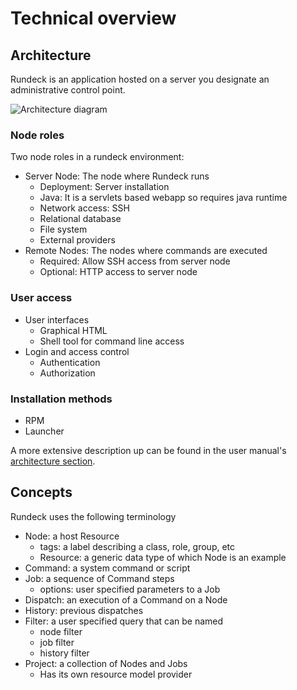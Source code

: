 # Technical overview

## Architecture

Rundeck is an application hosted on a server you designate an administrative control point.

![Architecture diagram](http://rundeck.org/docs/figures/fig0001.png)

### Node roles
Two node roles in a rundeck environment:

*   Server Node: The node where Rundeck runs
     -  Deployment: Server installation
     -  Java: It is a servlets based webapp so requires java runtime
     -  Network access: SSH
     -  Relational database
     -  File system
     -  External providers
*   Remote Nodes: The nodes where commands are executed
     -  Required: Allow SSH access from server node
     -  Optional: HTTP access to server node

### User access

*   User interfaces
     - Graphical HTML
     - Shell tool for command line access
 *  Login and access control
     - Authentication
     - Authorization

### Installation methods

* RPM
* Launcher

A more extensive description up can be found in the user manual's 
[architecture section](http://rundeck.org/docs/RunDeck-Guide.html#rundeck-architecture).

## Concepts

Rundeck uses the following terminology

* Node: a host Resource
    - tags: a label describing a class, role, group, etc
    - Resource: a generic data type of which Node is an example
* Command: a system command or script 
* Job: a sequence of Command steps
     - options: user specified parameters to a Job
* Dispatch: an execution of a Command  on a Node
* History: previous dispatches
* Filter: a user specified query that can be named
    - node filter
    - job filter
    - history filter
* Project: a collection of Nodes and Jobs
    - Has its own resource model provider
